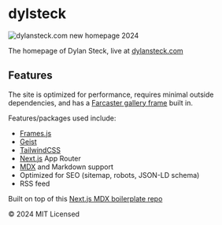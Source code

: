 # dylsteck

![dylansteck.com new homepage 2024](https://i.imgur.com/Fw1AkKS.png)

The homepage of Dylan Steck, live at [dylansteck.com](https://dylansteck.com)

## Features
The site is optimized for performance, requires minimal outside dependencies, and has a [Farcaster gallery frame](https://docs.farcaster.xyz/learn/what-is-farcaster/frames) built in. 

Features/packages used include:
- [Frames.js](https://framesjs.org)
- [Geist](https://vercel.com/font)
- [TailwindCSS](https://tailwindcss.com/)
- [Next.js](https://nextjs.org/) App Router
- [MDX](https://mdxjs.com/) and Markdown support
- Optimized for SEO (sitemap, robots, JSON-LD schema)
- RSS feed

Built on top of this [Next.js MDX boilerplate repo](https://github.com/vercel/examples/tree/main/solutions/blog)

© 2024 MIT Licensed